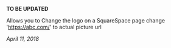 **TO BE UPDATED**


Allows you to Change the logo on a SquareSpace page change 'https://abc.com/' to actual picture url


_April 11, 2018_